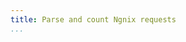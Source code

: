 ```yaml
---
title: Parse and count Ngnix requests
...
```


```{.fsx include="{{SOURCE_DIRECTORY}}/src/scripts/ngnix_logs_parser.fsx"}
```

